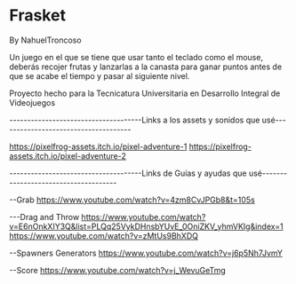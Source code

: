 # Frasket
By NahuelTroncoso

Un juego en el que se tiene que usar tanto el teclado como el mouse, deberás recojer frutas y lanzarlas a la canasta para ganar puntos antes de que se acabe el tiempo y pasar al siguiente nivel.

Proyecto hecho para la Tecnicatura Universitaria en Desarrollo Integral de Videojuegos




-------------------------------------Links a los assets y sonidos que usé-------------------------------------

https://pixelfrog-assets.itch.io/pixel-adventure-1
https://pixelfrog-assets.itch.io/pixel-adventure-2



-------------------------------------Links de Guías y ayudas que usé-------------------------------------

--Grab
https://www.youtube.com/watch?v=4zm8CvJPGb8&t=105s

---Drag and Throw
https://www.youtube.com/watch?v=E6nOnkXIY3Q&list=PLQq25VykDHnsbYUvE_0OniZKV_yhmVKIg&index=1
https://www.youtube.com/watch?v=zMtUs9BhXDQ

--Spawners Generators
https://www.youtube.com/watch?v=j6p5Nh7JvmY

--Score
https://www.youtube.com/watch?v=j_WevuGeTmg